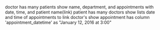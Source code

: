 doctor
  has many patients
  show
    name, department, and appointments with date, time, and patient name(link)
patient
  has many doctors
  show
    lists date and time of appointments to link doctor's show
appointment
  has column 'appointment_datetime' as "January 12, 2016 at 3:00"
